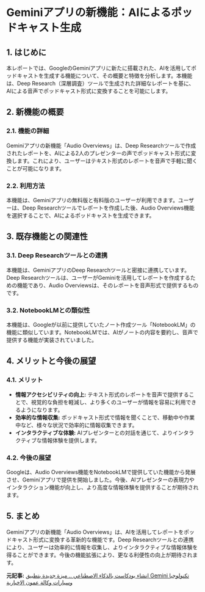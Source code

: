 # Geminiアプリの新機能：AIによるポッドキャスト生成

## 1. はじめに

本レポートでは、GoogleのGeminiアプリに新たに搭載された、AIを活用してポッドキャストを生成する機能について、その概要と特徴を分析します。本機能は、Deep Research（深層調査）ツールで生成された詳細なレポートを基に、AIによる音声でポッドキャスト形式に変換することを可能にします。

## 2. 新機能の概要

### 2.1. 機能の詳細

Geminiアプリの新機能「Audio Overviews」は、Deep Researchツールで作成されたレポートを、AIによる2人のプレゼンターの声でポッドキャスト形式に変換します。これにより、ユーザーはテキスト形式のレポートを音声で手軽に聞くことが可能になります。

### 2.2. 利用方法

本機能は、Geminiアプリの無料版と有料版のユーザーが利用できます。ユーザーは、Deep Researchツールでレポートを作成した後、Audio Overviews機能を選択することで、AIによるポッドキャストを生成できます。

## 3. 既存機能との関連性

### 3.1. Deep Researchツールとの連携

本機能は、GeminiアプリのDeep Researchツールと密接に連携しています。Deep Researchツールは、ユーザーがGeminiを活用してレポートを作成するための機能であり、Audio Overviewsは、そのレポートを音声形式で提供するものです。

### 3.2. NotebookLMとの類似性

本機能は、Googleが以前に提供していたノート作成ツール「NotebookLM」の機能に類似しています。NotebookLMでは、AIがノートの内容を要約し、音声で提供する機能が実装されていました。

## 4. メリットと今後の展望

### 4.1. メリット

* **情報アクセシビリティの向上:** テキスト形式のレポートを音声で提供することで、視覚的な負担を軽減し、より多くのユーザーが情報を容易に利用できるようになります。
* **効率的な情報収集:** ポッドキャスト形式で情報を聞くことで、移動中や作業中など、様々な状況で効率的に情報収集できます。
* **インタラクティブな体験:** AIプレゼンターとの対話を通じて、よりインタラクティブな情報体験を提供します。

### 4.2. 今後の展望

Googleは、Audio Overviews機能をNotebookLMで提供していた機能から発展させ、Geminiアプリで提供を開始しました。今後、AIプレゼンターの表現力やインタラクション機能が向上し、より高度な情報体験を提供することが期待されます。

## 5. まとめ

Geminiアプリの新機能「Audio Overviews」は、AIを活用してレポートをポッドキャスト形式に変換する革新的な機能です。Deep Researchツールとの連携により、ユーザーは効率的に情報を収集し、よりインタラクティブな情報体験を得ることができます。今後の機能拡張により、更なる利便性の向上が期待されます。


**元記事:** [إنشاء بودكاست بالذكاء الاصطناعي .. ميزة جديدة بتطبيق Gemini تكنولوجيا وسيارات وكالة عمون الاخبارية](https://www.ammonnews.net/article/911138)